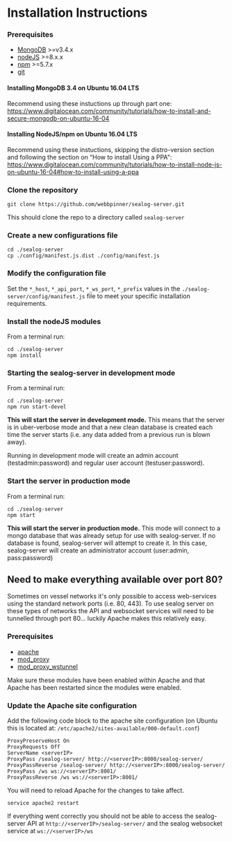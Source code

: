 # Installation Instructions

### Prerequisites

 - [MongoDB](https://www.mongodb.com) >=v3.4.x
 - [nodeJS](https://nodejs.org) >=8.x.x
 - [npm](https://www.npmjs.com) >=5.7.x
 - [git](https://git-scm.com)
 
 
#### Installing MongoDB 3.4 on Ubuntu 16.04 LTS

Recommend using these instuctions up through part one:
https://www.digitalocean.com/community/tutorials/how-to-install-and-secure-mongodb-on-ubuntu-16-04
 
#### Installing NodeJS/npm on Ubuntu 16.04 LTS
Recommend using these instuctions, skipping the distro-version section and following the section on “How to install Using a PPA":
https://www.digitalocean.com/community/tutorials/how-to-install-node-js-on-ubuntu-16-04#how-to-install-using-a-ppa

### Clone the repository

```
git clone https://github.com/webbpinner/sealog-server.git
```

This should clone the repo to a directory called `sealog-server`

### Create a new configurations file

```
cd ./sealog-server
cp ./config/manifest.js.dist ./config/manifest.js
```

### Modify the configuration file

Set the `*_host`, `*_api_port`, `*_ws_port`, `*_prefix` values in the `./sealog-server/config/manifest.js` file to meet your specific installation requirements.

### Install the nodeJS modules

From a terminal run:
```
cd ./sealog-server
npm install
```

### Starting the sealog-server in development mode

From a terminal run:
```
cd ./sealog-server
npm run start-devel
```

**This will start the server in development mode.**  This means that the server is in uber-verbose mode and that a new clean database is created each time the server starts (i.e. any data added from a previous run is blown away).

Running in development mode will create an admin account (testadmin:password) and regular user account (testuser:password). 

### Start the server in production mode

From a terminal run:

```
cd ./sealog-server
npm start
```

**This will start the server in production mode.**  This mode will connect to a mongo database that was already setup for use with sealog-server.  If no database is found, sealog-server will attempt to create it.  In this case, sealog-server will create an administrator account (user:admin, pass:password)

## Need to make everything available over port 80?

Sometimes on vessel networks it's only possible to access web-services using the standard network ports (i.e. 80, 443).  To use sealog server on these types of networks the API and websocket services will need to be tunnelled through port 80... luckily Apache makes this relatively easy.

### Prerequisites

 - [apache](https://httpd.apache.org)
 - [mod_proxy](https://httpd.apache.org/docs/2.4/mod/mod_proxy.html)
 - [mod_proxy_wstunnel](https://httpd.apache.org/docs/2.4/mod/mod_proxy_wstunnel.html)
 
 Make sure these modules have been enabled within Apache and that Apache has been restarted since the modules were enabled.
 
 ### Update the Apache site configuration
 
 Add the following code block to the apache site configuration (on Ubuntu this is located at: `/etc/apache2/sites-available/000-default.conf`)
 
```
ProxyPreserveHost On
ProxyRequests Off
ServerName <serverIP>
ProxyPass /sealog-server/ http://<serverIP>:8000/sealog-server/
ProxyPassReverse /sealog-server/ http://<serverIP>:8000/sealog-server/
ProxyPass /ws ws://<serverIP>:8001/
ProxyPassReverse /ws ws://<serverIP>:8001/
```

You will need to reload Apache for the changes to take affect.
```
service apache2 restart
```

If everything went correctly you should not be able to access the sealog-server API at `http://<serverIP>/sealog-server/` and the sealog websocket service at `ws://<serverIP>/ws`
